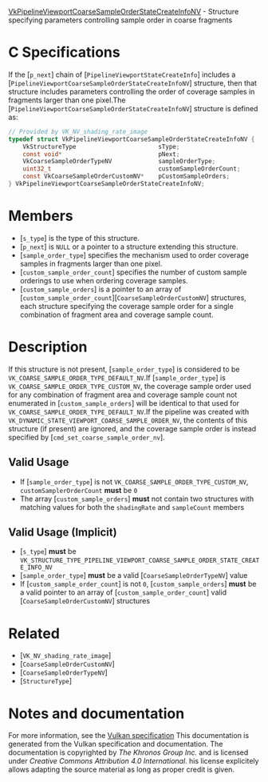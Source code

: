 [VkPipelineViewportCoarseSampleOrderStateCreateInfoNV](https://www.khronos.org/registry/vulkan/specs/1.3-extensions/man/html/VkPipelineViewportCoarseSampleOrderStateCreateInfoNV.html) - Structure specifying parameters controlling sample order in coarse fragments

# C Specifications
If the [`p_next`] chain of [`PipelineViewportStateCreateInfo`] includes
a [`PipelineViewportCoarseSampleOrderStateCreateInfoNV`] structure, then
that structure includes parameters controlling the order of coverage samples
in fragments larger than one pixel.The [`PipelineViewportCoarseSampleOrderStateCreateInfoNV`] structure is
defined as:
```c
// Provided by VK_NV_shading_rate_image
typedef struct VkPipelineViewportCoarseSampleOrderStateCreateInfoNV {
    VkStructureType                       sType;
    const void*                           pNext;
    VkCoarseSampleOrderTypeNV             sampleOrderType;
    uint32_t                              customSampleOrderCount;
    const VkCoarseSampleOrderCustomNV*    pCustomSampleOrders;
} VkPipelineViewportCoarseSampleOrderStateCreateInfoNV;
```

# Members
- [`s_type`] is the type of this structure.
- [`p_next`] is `NULL` or a pointer to a structure extending this structure.
- [`sample_order_type`] specifies the mechanism used to order coverage samples in fragments larger than one pixel.
- [`custom_sample_order_count`] specifies the number of custom sample orderings to use when ordering coverage samples.
- [`custom_sample_orders`] is a pointer to an array of [`custom_sample_order_count`][`CoarseSampleOrderCustomNV`] structures, each structure specifying the coverage sample order for a single combination of fragment area and coverage sample count.

# Description
If this structure is not present, [`sample_order_type`] is considered to be
`VK_COARSE_SAMPLE_ORDER_TYPE_DEFAULT_NV`.If [`sample_order_type`] is `VK_COARSE_SAMPLE_ORDER_TYPE_CUSTOM_NV`, the
coverage sample order used for any combination of fragment area and coverage
sample count not enumerated in [`custom_sample_orders`] will be identical
to that used for `VK_COARSE_SAMPLE_ORDER_TYPE_DEFAULT_NV`.If the pipeline was created with
`VK_DYNAMIC_STATE_VIEWPORT_COARSE_SAMPLE_ORDER_NV`, the contents of this
structure (if present) are ignored, and the coverage sample order is instead
specified by [`cmd_set_coarse_sample_order_nv`].
## Valid Usage
-    If [`sample_order_type`] is not `VK_COARSE_SAMPLE_ORDER_TYPE_CUSTOM_NV`, `customSamplerOrderCount` **must**  be `0`
-    The array [`custom_sample_orders`] **must**  not contain two structures with matching values for both the `shadingRate` and `sampleCount` members

## Valid Usage (Implicit)
-  [`s_type`] **must**  be `VK_STRUCTURE_TYPE_PIPELINE_VIEWPORT_COARSE_SAMPLE_ORDER_STATE_CREATE_INFO_NV`
-  [`sample_order_type`] **must**  be a valid [`CoarseSampleOrderTypeNV`] value
-    If [`custom_sample_order_count`] is not `0`, [`custom_sample_orders`] **must**  be a valid pointer to an array of [`custom_sample_order_count`] valid [`CoarseSampleOrderCustomNV`] structures

# Related
- [`VK_NV_shading_rate_image`]
- [`CoarseSampleOrderCustomNV`]
- [`CoarseSampleOrderTypeNV`]
- [`StructureType`]

# Notes and documentation
For more information, see the [Vulkan specification](https://www.khronos.org/registry/vulkan/specs/1.3-extensions/html/vkspec.html)
This documentation is generated from the Vulkan specification and documentation.
The documentation is copyrighted by *The Khronos Group Inc.* and is licensed under *Creative Commons Attribution 4.0 International*.
his license explicitely allows adapting the source material as long as proper credit is given.
        